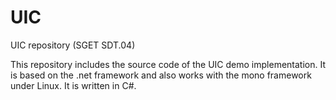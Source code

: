# UIC
UIC repository (SGET SDT.04)

This repository includes the source code of the UIC demo implementation. It is based on the .net framework and also works with the mono framework under Linux. It is written in C#.
